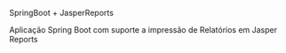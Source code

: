 SpringBoot + JasperReports

Aplicação Spring Boot com suporte a impressão de Relatórios em Jasper Reports
